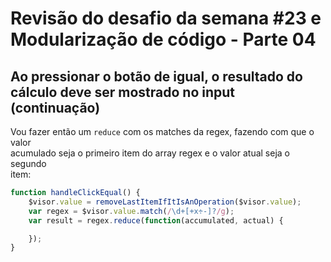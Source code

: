 # Revisão do desafio da semana #23 e Modularização de código - Parte 04

## Ao pressionar o botão de igual, o resultado do cálculo deve ser mostrado no input (continuação)
Vou fazer então um `reduce` com os matches da regex, fazendo com que o valor  
acumulado seja o primeiro item do array regex e o valor atual seja o segundo  
item:

```JAVASCRIPT
function handleClickEqual() {
    $visor.value = removeLastItemIfItIsAnOperation($visor.value);
    var regex = $visor.value.match(/\d+[+x÷-]?/g);
    var result = regex.reduce(function(accumulated, actual) {

    });
}
```
